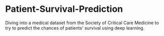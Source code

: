 # Patient-Survival-Prediction
Diving into a medical dataset from the Society of Critical Care Medicine to try to predict the chances of patients' survival using deep learning. 
